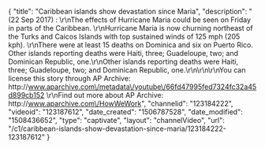 {
    "title": "Caribbean islands show devastation since Maria",
    "description": "(22 Sep 2017) : \r\nThe effects of Hurricane Maria could be seen on Friday in parts of the Caribbean. \r\nHurricane Maria is now churning northeast of the Turks and Caicos Islands with top sustained winds of 125 mph (205 kph). \r\nThere were at least 15 deaths on Dominica and six on Puerto Rico. Other islands reporting deaths were Haiti, three; Guadeloupe, two; and Dominican Republic, one.\r\nOther islands reporting deaths were Haiti, three; Guadeloupe, two; and Dominican Republic, one.\r\n\r\n\r\nYou can license this story through AP Archive: http:\/\/www.aparchive.com\/metadata\/youtube\/66fd47995fed7324fc32a45d899cb152 \r\nFind out more about AP Archive: http:\/\/www.aparchive.com\/HowWeWork",
    "channelid": "123184222",
    "videoid": "123187612",
    "date_created": "1506787528",
    "date_modified": "1508436652",
    "type": "captivate",
    "layout": "channelVideo",
    "url": "\/c1\/caribbean-islands-show-devastation-since-maria\/123184222-123187612"
}